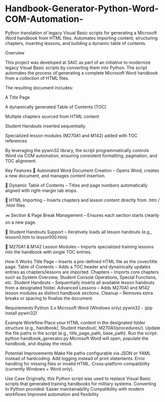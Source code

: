 # Handbook-Generator-Python-Word-COM-Automation-
Python translation of legacy Visual Basic scripts for generating a Microsoft Word handbook from HTML files. Automates importing content, structuring chapters, inserting lessons, and building a dynamic table of contents.

Overview

This project was developed at SAIC as part of an initiative to modernize legacy Visual Basic scripts by converting them into Python. The script automates the process of generating a complete Microsoft Word handbook from a collection of HTML files.

The resulting document includes:

  A Title Page
  
  A dynamically generated Table of Contents (TOC)
  
  Multiple chapters sourced from HTML content
  
  Student Handouts inserted sequentially
  
  Specialized lesson modules (M270A1 and M142) added with TOC references
  
By leveraging the pywin32 library, the script programmatically controls Word via COM automation, ensuring consistent formatting, pagination, and TOC alignment.


Key Features
📄 Automated Word Document Creation – Opens Word, creates a new document, and manages content insertion.

📑 Dynamic Table of Contents – Titles and page numbers automatically aligned with right-margin tab stops.

📂 HTML Importing – Inserts chapters and lesson content directly from .htm / .html files.

✂️ Section & Page Break Management – Ensures each section starts cleanly on a new page.

🧾 Student Handouts Support – Iteratively loads all lesson handouts (e.g., lesson0.htm to lesson100.htm).

🚀 M270A1 & M142 Lesson Modules – Imports specialized training lessons into the handbook with single TOC entries.

How It Works
  Title Page – Inserts a pre-defined HTML file as the cover/title page.
  Table of Contents – Adds a TOC header and dynamically updates entries as chapters/lessons are imported.
  Chapters – Imports core chapters such as System Overview, Student Console Operations, Special Functions, etc.
  Student Handouts – Sequentially inserts all available lesson handouts from a designated folder.
  Advanced Lessons – Adds M270A1 and M142 lesson modules as distinct handbook sections.
  Cleanup – Removes extra breaks or spacing to finalize the document.

Requirements
  Python 3.x
  Microsoft Word (Windows only)
  pywin32 - (pip install pywin32)
 
Example Workflow
  Place your HTML content in the designated folder structure (e.g., handbook/, Student Handout/, M270A1/procedures/).
  Update the file paths in the script (e.g., title_page_path, base_path).
  Run the script:
    python handbook_generator.py
  Microsoft Word will open, populate the handbook, and display the result.

Potential Improvements
  Make file paths configurable via JSON or YAML instead of hardcoding.
  Add logging instead of print statements.
  Error handling for missing files or invalid HTML.
  Cross-platform compatibility (currently Windows + Word only).

Use Case
 Originally, this Python script was used to replace Visual Basic scripts that generated training handbooks for military systems. Converting to Python provided:
    Easier maintainability
    Compatibility with modern workflows
    Improved automation and flexibility
